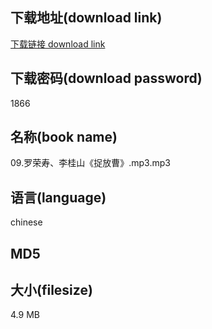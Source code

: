 ## 下载地址(download link)
[下载链接 download link](https://voluble-croquembouche-d321dc.netlify.app/?s=09.%E7%BD%97%E8%8D%A3%E5%AF%BF%E3%80%81%E6%9D%8E%E6%A1%82%E5%B1%B1%E3%80%8A%E6%8D%89%E6%94%BE%E6%9B%B9%E3%80%8B.mp3)

## 下载密码(download password)
1866

## 名称(book name)
09.罗荣寿、李桂山《捉放曹》.mp3.mp3

## 语言(language)
chinese

## MD5


## 大小(filesize)
4.9 MB
